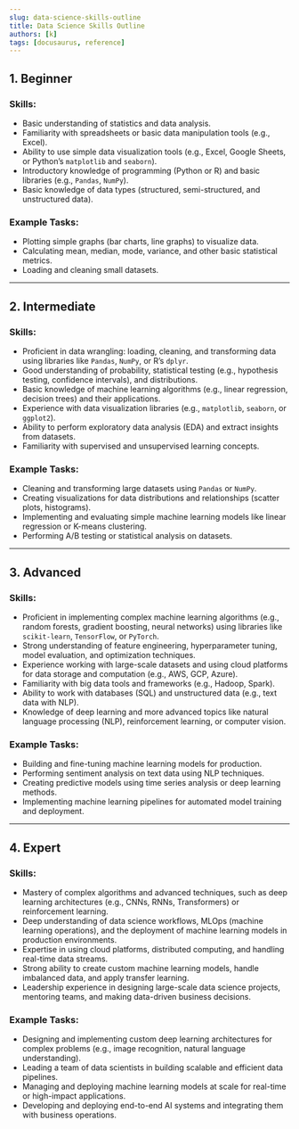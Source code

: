 ```yaml
---
slug: data-science-skills-outline
title: Data Science Skills Outline 
authors: [k]
tags: [docusaurus, reference]
---
```


## 1. Beginner

### Skills:
- Basic understanding of statistics and data analysis.
- Familiarity with spreadsheets or basic data manipulation tools (e.g., Excel).
- Ability to use simple data visualization tools (e.g., Excel, Google Sheets, or Python’s `matplotlib` and `seaborn`).
- Introductory knowledge of programming (Python or R) and basic libraries (e.g., `Pandas`, `NumPy`).
- Basic knowledge of data types (structured, semi-structured, and unstructured data).

### Example Tasks:
- Plotting simple graphs (bar charts, line graphs) to visualize data.
- Calculating mean, median, mode, variance, and other basic statistical metrics.
- Loading and cleaning small datasets.

---

## 2. Intermediate

### Skills:
- Proficient in data wrangling: loading, cleaning, and transforming data using libraries like `Pandas`, `NumPy`, or R’s `dplyr`.
- Good understanding of probability, statistical testing (e.g., hypothesis testing, confidence intervals), and distributions.
- Basic knowledge of machine learning algorithms (e.g., linear regression, decision trees) and their applications.
- Experience with data visualization libraries (e.g., `matplotlib`, `seaborn`, or `ggplot2`).
- Ability to perform exploratory data analysis (EDA) and extract insights from datasets.
- Familiarity with supervised and unsupervised learning concepts.

### Example Tasks:
- Cleaning and transforming large datasets using `Pandas` or `NumPy`.
- Creating visualizations for data distributions and relationships (scatter plots, histograms).
- Implementing and evaluating simple machine learning models like linear regression or K-means clustering.
- Performing A/B testing or statistical analysis on datasets.

---

## 3. Advanced

### Skills:
- Proficient in implementing complex machine learning algorithms (e.g., random forests, gradient boosting, neural networks) using libraries like `scikit-learn`, `TensorFlow`, or `PyTorch`.
- Strong understanding of feature engineering, hyperparameter tuning, model evaluation, and optimization techniques.
- Experience working with large-scale datasets and using cloud platforms for data storage and computation (e.g., AWS, GCP, Azure).
- Familiarity with big data tools and frameworks (e.g., Hadoop, Spark).
- Ability to work with databases (SQL) and unstructured data (e.g., text data with NLP).
- Knowledge of deep learning and more advanced topics like natural language processing (NLP), reinforcement learning, or computer vision.

### Example Tasks:
- Building and fine-tuning machine learning models for production.
- Performing sentiment analysis on text data using NLP techniques.
- Creating predictive models using time series analysis or deep learning methods.
- Implementing machine learning pipelines for automated model training and deployment.

---

## 4. Expert

### Skills:
- Mastery of complex algorithms and advanced techniques, such as deep learning architectures (e.g., CNNs, RNNs, Transformers) or reinforcement learning.
- Deep understanding of data science workflows, MLOps (machine learning operations), and the deployment of machine learning models in production environments.
- Expertise in using cloud platforms, distributed computing, and handling real-time data streams.
- Strong ability to create custom machine learning models, handle imbalanced data, and apply transfer learning.
- Leadership experience in designing large-scale data science projects, mentoring teams, and making data-driven business decisions.

### Example Tasks:
- Designing and implementing custom deep learning architectures for complex problems (e.g., image recognition, natural language understanding).
- Leading a team of data scientists in building scalable and efficient data pipelines.
- Managing and deploying machine learning models at scale for real-time or high-impact applications.
- Developing and deploying end-to-end AI systems and integrating them with business operations.
